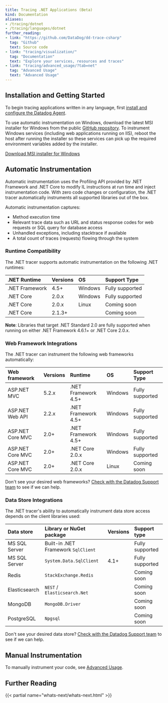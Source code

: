```yaml
---
title: Tracing .NET Applications (Beta)
kind: Documentation
aliases:
- /tracing/dotnet
- /tracing/languages/dotnet
further_reading:
- link: "https://github.com/DataDog/dd-trace-csharp"
  tag: "Github"
  text: Source code
- link: "tracing/visualization/"
  tag: "Documentation"
  text: "Explore your services, resources and traces"
- link: "tracing/advanced_usage/?tab=net"
  tag: "Advanced Usage"
  text: "Advanced Usage"
---
```


## Installation and Getting Started

To begin tracing applications written in any language, first [install and configure the Datadog Agent][1].

To use automatic instrumentation on Windows, download the latest MSI installer for Windows from the public [GitHub repository][3]. To instrument Windows services (including web applications running on IIS), reboot the host after running the installer so these services can pick up the required environment variables added by the installer.

[Download MSI installer for Windows][3]

## Automatic Instrumentation

Automatic instrumentation uses the Profiling API provided by .NET Framework and .NET Core to modify IL instructions at run time and inject instrumentation code. With zero code changes or configuration, the .NET tracer automatically instruments all supported libraries out of the box.

Automatic instrumentation captures:

* Method execution time
* Relevant trace data such as URL and status response codes for web requests or SQL query for database access
* Unhandled exceptions, including stacktrace if available
* A total count of traces (requests) flowing through the system

### Runtime Compatibility

The .NET tracer supports automatic instrumentation on the following .NET runtimes:

| .NET Runtime   | Versions | OS      | Support Type      |
| :------------- | :------- | :------ | :---------------- |
| .NET Framework | 4.5+     | Windows | Fully supported   |
| .NET Core      | 2.0.x    | Windows | Fully supported   |
| .NET Core      | 2.0.x    | Linux   | Coming soon       |
| .NET Core      | 2.1.3+   |         | Coming soon       |

**Note**: Libraries that target .NET Standard 2.0 are fully supported when running on either .NET Framework 4.6.1+ or .NET Core 2.0.x.


### Web Framework Integrations

The .NET tracer can instrument the following web frameworks automatically:

| Web framework    | Versions | Runtime             | OS      | Support Type      |
| :--------------- | :------- | :------------------ | :------ | :---------------- |
| ASP.NET MVC      | 5.2.x    | .NET Framework 4.5+ | Windows | Fully supported   |
| ASP.NET Web API  | 2.2.x    | .NET Framework 4.5+ | Windows | Fully supported   |
| ASP.NET Core MVC | 2.0+     | .NET Framework 4.5+ | Windows | Fully supported   |
| ASP.NET Core MVC | 2.0+     | .NET Core 2.0.x     | Windows | Fully supported   |
| ASP.NET Core MVC | 2.0+     | .NET Core 2.0.x     | Linux   | Coming soon       |

Don't see your desired web frameworks? [Check with the Datadog Support team][5] to see if we can help.

### Data Store Integrations

The .NET tracer's ability to automatically instrument data store access depends on the client libraries used:

| Data store    | Library or NuGet package            | Versions | Support type    |
| :---------    | :---------------------------------- | :------- | :-------------- |
| MS SQL Server | Built-in .NET Framework `SqlClient` |          | Fully supported |
| MS SQL Server | `System.Data.SqlClient`             | 4.1+     | Fully supported |
| Redis         | `StackExchange.Redis`               |          | Coming soon     |
| Elasticsearch | `NEST` / `Elasticsearch.Net`        |          | Coming soon     |
| MongoDB       | `MongoDB.Driver`                    |          | Coming soon     |
| PostgreSQL    | `Npgsql`                            |          | Coming soon     |

Don't see your desired data store? [Check with the Datadog Support team][5] to see if we can help.

## Manual Instrumentation

To manually instrument your code, see [Advanced Usage][2].

## Further Reading

{{< partial name="whats-next/whats-next.html" >}}

[1]: https://docs.datadoghq.com/tracing/setup
[2]: /tracing/advanced_usage/?tab=net
[3]: https://github.com/DataDog/dd-trace-csharp/releases
[4]: https://www.nuget.org/packages/Datadog.Trace/
[5]: /help

